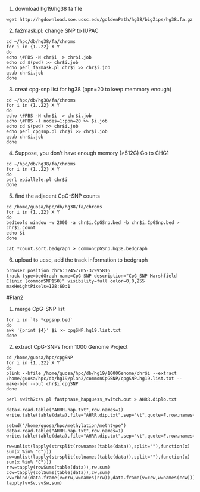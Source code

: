 1. download hg19/hg38 fa file
```
wget http://hgdownload.soe.ucsc.edu/goldenPath/hg38/bigZips/hg38.fa.gz
```

2. fa2mask.pl: change SNP to IUPAC
```
cd ~/hpc/db/hg38/fa/chroms
for i in {1..22} X Y
do
echo \#PBS -N chr$i  > chr$i.job
echo cd $(pwd) >> chr$i.job
echo perl fa2mask.pl chr$i >> chr$i.job
qsub chr$i.job
done
```
3. creat cpg-snp list for hg38 (ppn=20 to keep memmory enough)
```
cd ~/hpc/db/hg38/fa/chroms
for i in {1..22} X Y
do
echo \#PBS -N chr$i  > chr$i.job
echo \#PBS -l nodes=1:ppn=20 >> $i.job
echo cd $(pwd) >> chr$i.job
echo perl cpgsnp.pl chr$i >> chr$i.job
qsub chr$i.job
done
```
4. Suppose, you don't have enough memory (>512G) Go to CHG1
```
cd ~/hpc/db/hg38/fa/chroms
for i in {1..22} X Y
do
perl epiallele.pl chr$i
done
```
5. find the adjacent CpG-SNP counts
```
cd /home/guosa/hpc/db/hg38/fa/chroms
for i in {1..22} X Y
do
bedtools window -w 2000 -a chr$i.CpGSnp.bed -b chr$i.CpGSnp.bed > chr$i.count
echo $i
done

cat *count.sort.bedgraph > commonCpGSnp.hg38.bedgraph
```
6. upload to ucsc, add the track information to bedgraph
```
browser position chr6:32457705-32995816
track type=bedGraph name=CpG-SNP description="CpG_SNP Marshfield Clinic (commonSNP150)" visibility=full color=0,0,255 maxHeightPixels=128:60:1
```


#Plan2
1. merge CpG-SNP list
```
for i in `ls *cpgsnp.bed`
do
awk '{print $4}' $i >> cpgSNP.hg19.list.txt
done
```
2. extract CpG-SNPs from 1000 Genome Project
```
cd /home/guosa/hpc/cpgSNP
for i in {1..22} X Y
do
plink --bfile /home/guosa/hpc/db/hg19/1000Genome/chr$i --extract /home/guosa/hpc/db/hg19/plan2/commonCpGSNP/cpgSNP.hg19.list.txt --make-bed --out chr$i.cpgSNP
done
```
```
perl swith2csv.pl fastphase_hapguess_switch.out > AHRR.diplo.txt
```
```
data<-read.table("AHRR.hap.txt",row.names=1)
write.table(table(data),file="AHRR.dip.txt",sep="\t",quote=F,row.names=T,col.names=NA)
```

```
setwd("/home/guosa/hpc/methylation/methtype")
data<-read.table("AHRR.hap.txt",row.names=1)
write.table(table(data),file="AHRR.dip.txt",sep="\t",quote=F,row.names=T,col.names=NA)

rw=unlist(lapply(strsplit(rownames(table(data)),split=""),function(x) sum(x %in% "C")))
cw=unlist(lapply(strsplit(colnames(table(data)),split=""),function(x) sum(x %in% "C")))
rrw=tapply(rowSums(table(data)),rw,sum)
ccw=tapply(colSums(table(data)),cw,sum)
vv=rbind(data.frame(v=rrw,w=names(rrw)),data.frame(v=ccw,w=names(ccw)))
tapply(vv$v,vv$w,sum)
```
